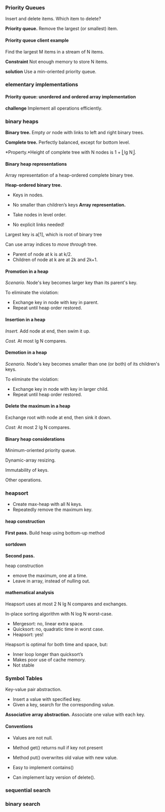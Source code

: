 ### Priority Queues

Insert and delete items. Which item to delete?

**Priority queue.** Remove the largest (or smallest) item.

#### Priority queue client example

Find the largest M items in a stream of N items.

**Constraint** Not enough memory to store N items.

**solution** Use a min-oriented priority queue.### elementary implementations

#### Priority queue: unordered and ordered array implementation

**challenge** Implement all operations efficiently.

### binary heaps

**Binary tree.** Empty *or* node with links to left and right binary trees.

**Complete tree.** Perfectly balanced, except for bottom level.*Property.*Height of complete tree with N nodes is 1 + ⎣lg N⎦.

#### Binary heap representations

Array representation of a heap-ordered complete binary tree.

**Heap-ordered binary tree.*** Keys in nodes.* No smaller than children’s keys**Array representation.**

* Take nodes in level order. 
* No explicit links needed!



Largest key is a[1], which is root of binary tree

Can use array indices to *move through* tree.

* Parent of node at k is at k/2.* Children of node at k are at 2k and 2k+1.

#### Promotion in a heap

*Scenario.* Node's key becomes larger key than its parent's key.

To eliminate the violation:
* Exchange key in node with key in parent. 
* Repeat until heap order restored.

#### Insertion in a heap

*Insert.* Add node at end, then swim it up. 

*Cost.* At most lg N compares.

#### Demotion in a heap
*Scenario.* Node's key becomes smaller than one (or both) of its children's keys.To eliminate the violation:

* Exchange key in node with key in larger child. 
* Repeat until heap order restored.


#### Delete the maximum in a heap

Exchange root with node at end, then sink it down.

*Cost:* At most 2 lg N compares.


#### Binary heap considerations

Minimum-oriented priority queue.
Dynamic-array resizing.

Immutability of keys.

Other operations.


###  heapsort

* Create max-heap with all N keys. 
* Repeatedly remove the maximum key.#### heap construction
**First pass.**
Build heap using bottom-up method

#### sortdown
**Second pass.**
heap construction* emove the maximum, one at a time.* Leave in array, instead of nulling out.#### mathematical analysis
Heapsort uses at most 2 N lg N compares and exchanges.In-place sorting algorithm with N log N worst-case.

* Mergesort: no, linear extra space.
* Quicksort: no, quadratic time in worst case.
* Heapsort: yes!

Heapsort is optimal for both time and space, but:

* Inner loop longer than quicksort’s
* Makes poor use of cache memory.
* Not stable

### Symbol Tables

Key-value pair abstraction.

* Insert a value with specified key.* Given a key, search for the corresponding value.

**Associative array abstraction.** Associate one value with each key.

#### Conventions
* Values are not null.
* Method get() returns null if key not present
* Method put() overwrites old value with new value.

* Easy to implement contains()
* Can implement lazy version of delete().

### sequential search

### binary search